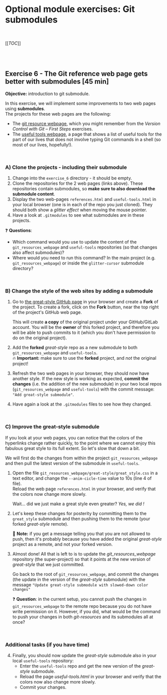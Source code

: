 # Optional module exercises: Git submodules

<br>

[[_TOC_]]

<br>
<br>

## Exercise 6 - The Git reference web page gets better with submodules [45 min]
**Objective:** introduction to git submodule.

In this exercise, we will implement some improvements to two web pages using
**submodules**.  
The projects for these web pages are the following:
* The [git resource webpage](https://github.com/sibgit/git_resources_webpage),
  which you might remember from the *Version Control with Git – First Steps*
  exercises.
* The [useful tools webpage](https://github.com/sibgit/useful-tools), a page
  that shows a list of useful tools for the part of our lives that does not
  involve typing Git commands in a shell (so most of our lives, hopefully!).

<br>

### A) Clone the projects - including their submodule

1. Change into the `exercise_6` directory - it should be empty.
2. Clone the repositories for the 2 web pages (links above). These repositories
   contain submodules, so **make sure to also download the submodule content**.
3. Display the two web-pages `references.html` and `useful-tools.html` in your
   local browser (one is in each of the repo you just cloned). They should both
   show a *glitter effect* when moving the mouse pointer.
4. Have a look at `.gitmodules` to see what submodules are in these projects.

:question:
**Questions**:
* Which command would you use to update the content of the
  `git_resources_webpage` and `useful-tools` repositories (so that changes
  also affect submodules)?
* Where would you need to run this command? In the main project (e.g.
  `git_resources_webpage`) or inside the `glitter-cursor` submodule directory?

<br>

### B) Change the style of the web sites by adding a submodule

1. Go to [the great-style GitHub page](https://github.com/sibgit/great-style)
   in your browser and create a **Fork** of the project. To create a fork,
   click on the **Fork** button, near the top right of the project's GitHub
   web page.

   This will create **a copy** of the original project under your GitHub/GitLab
   account. You will be the **owner** of this forked project, and therefore you
   will be able to push commits to it (which you don't have permission to do on
   the original project).

2. Add the **forked** *great-style* repo as a new submodule to both
   `git_resources_webpage` and `useful-tools`.  
  :fire:
  **Important:** make sure to use the **forked** project, and *not* the
  original project!

3. Refresh the two web pages in your browser, they should now have another
   style. If the new style is working as expected, **commit the changes**
   (i.e. the addition of the new submodule) in your two local repos
   (`git_resources_webpage` and `useful-tools`) with the commit message:
   `"Add great-style submodule"`.

4. Have again a look at the `.gitmodules` files to see how they changed.

<br>

### C) Improve the great-style submodule
If you look at your web pages, you can notice that the colors of the hyperlinks
change rather quickly, to the point where we cannot enjoy this fabulous great
style to its full extent. So let's slow that down a bit.

We will first do the changes from within the project `git_resources_webpage`
and then pull the latest version of the submodule in `useful-tools`.

1. Open the file `git_resources_webpage/great-style/great_style.css` in a text
   editor, and change the `--anim-cicle-time` value to 10s (line 4 of file).  
   Reload the web page `references.html` in your browser, and verify that the
   colors now change more slowly.

   Wait... did we just make a great style even greater? *Yes, we did !*

2. Let's keep these changes for posterity by committing them to the
   `great_style` submodule and then pushing them to the remote (your forked
   *great-style* remote).  

   :pushpin:
   **Note:** if you get a message telling you that you are not allowed to push,
   then it's probably because you have added the original *great-style* project
   as a remote, and not your forked version.

3. Almost done! All that is left to is to update the *git_resources_webpage*
   repository (the super-project) so that it points at the new version of
   *great-style* that we just committed.

   Go back to the root of `git_resources_webpage`, and commit the changes (the
   update in the version of the *great-style* submodule) with the message
   `"Update great-style submodule with slowed-down color changes"`  

   :question:
   **Question**: in the current setup, you cannot push the changes in
   `git_resources_webpage` to the remote repo because you do not have write
   permission on it. However, if you did, what would be the command to push
   your changes in both *git-resources* and its submodules all at once?

<br>

### Additional tasks (if you have time)

4. Finally, you should now update the *great-style* submodule also in your
   local `useful-tools` repository:
    * Enter the `useful-tools` repo and get the new version of the
      *great-style* submodule.
    * Reload the page *useful-tools.html* in your browser and verify that the
      colors now also change more slowly.
    * Commit your changes.


<br>
<br>
<br>

